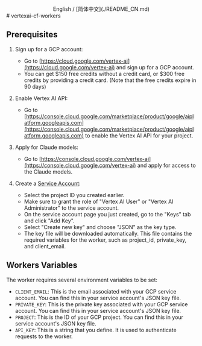 <div align="center">
English / [简体中文](./README_CN.md)
</div>
# vertexai-cf-workers

## Prerequisites
1. Sign up for a GCP account:
   - Go to [https://cloud.google.com/vertex-ai](https://cloud.google.com/vertex-ai) and sign up for a GCP account.
   - You can get $150 free credits without a credit card, or $300 free credits by providing a credit card. (Note that the free credits expire in 90 days)

2. Enable Vertex AI API:
   - Go to [https://console.cloud.google.com/marketplace/product/google/aiplatform.googleapis.com](https://console.cloud.google.com/marketplace/product/google/aiplatform.googleapis.com) to enable the Vertex AI API for your project.
   
3. Apply for Claude models:
   - Go to [https://console.cloud.google.com/vertex-ai](https://console.cloud.google.com/vertex-ai) and apply for access to the Claude models.

4. Create a [Service Account](https://console.cloud.google.com/projectselector/iam-admin/serviceaccounts/create?walkthrough_id=iam--create-service-account#step_index=1):
   - Select the project ID you created earlier.
   - Make sure to grant the role of "Vertex AI User" or "Vertex AI Administrator" to the service account.
   - On the service account page you just created, go to the "Keys" tab and click "Add Key".
   - Select "Create new key" and choose "JSON" as the key type.
   - The key file will be downloaded automatically. This file contains the required variables for the worker, such as project_id, private_key, and client_email.
   
## Workers Variables

The worker requires several environment variables to be set:

- `CLIENT_EMAIL`: This is the email associated with your GCP service account. You can find this in your service account's JSON key file.
- `PRIVATE_KEY`: This is the private key associated with your GCP service account. You can find this in your service account's JSON key file.
- `PROJECT`: This is the ID of your GCP project. You can find this in your service account's JSON key file.
- `API_KEY`: This is a string that you define. It is used to authenticate requests to the worker.
